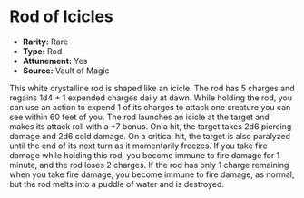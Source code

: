 # Rod of Icicles

- **Rarity:** Rare
- **Type:** Rod
- **Attunement:** Yes
- **Source:** Vault of Magic

This white crystalline rod is shaped like an icicle. The rod has 5 charges and regains 1d4 + 1 expended charges daily at dawn. While holding the rod, you can use an action to expend 1 of its charges to attack one creature you can see within 60 feet of you. The rod launches an icicle at the target and makes its attack roll with a +7 bonus. On a hit, the target takes 2d6 piercing damage and 2d6 cold damage. On a critical hit, the target is also paralyzed until the end of its next turn as it momentarily freezes. If you take fire damage while holding this rod, you become immune to fire damage for 1 minute, and the rod loses 2 charges. If the rod has only 1 charge remaining when you take fire damage, you become immune to fire damage, as normal, but the rod melts into a puddle of water and is destroyed.
